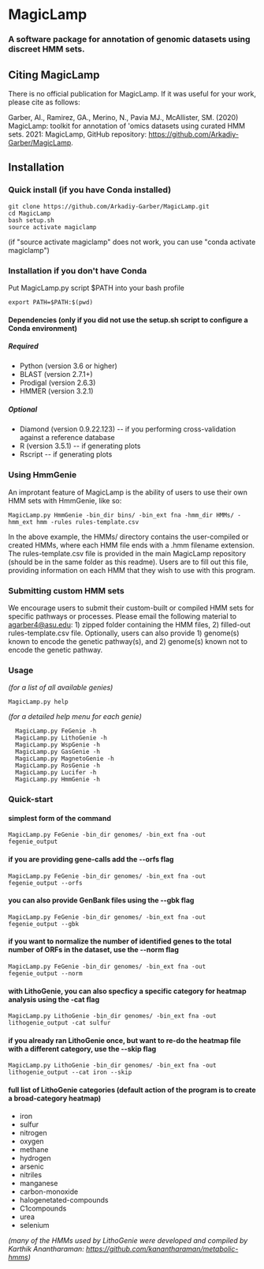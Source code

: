 # MagicLamp
### A software package for annotation of genomic datasets using discreet HMM sets.


## Citing MagicLamp
There is no official publication for MagicLamp. If it was useful for your work, please cite as follows:

Garber, AI., Ramirez, GA., Merino, N., Pavia MJ., McAllister, SM. (2020) MagicLamp: toolkit for annotation of 'omics datasets using curated HMM sets. 2021: MagicLamp, GitHub repository: https://github.com/Arkadiy-Garber/MagicLamp.

## Installation
### Quick install (if you have Conda installed)
    git clone https://github.com/Arkadiy-Garber/MagicLamp.git
    cd MagicLamp
    bash setup.sh
    source activate magiclamp
(if "source activate magiclamp" does not work, you can use "conda activate magiclamp")


### Installation if you don't have Conda

Put MagicLamp.py script $PATH into your bash profile

    export PATH=$PATH:$(pwd)

#### Dependencies (only if you did not use the setup.sh script to configure a Conda environment)
##### Required
* Python (version 3.6 or higher)
* BLAST (version 2.7.1+)
* Prodigal (version 2.6.3)
* HMMER (version 3.2.1)

##### Optional
* Diamond (version 0.9.22.123) -- if you performing cross-validation against a reference database
* R (version 3.5.1) -- if generating plots
* Rscript -- if generating plots


### Using HmmGenie
An improtant feature of MagicLamp is the ability of users to use their own HMM sets with HmmGenie, like so:

    MagicLamp.py HmmGenie -bin_dir bins/ -bin_ext fna -hmm_dir HMMs/ -hmm_ext hmm -rules rules-template.csv

In the above example, the HMMs/ directory contains the user-compiled or created HMMs, where each HMM file ends with a .hmm filename extension. The rules-template.csv file is provided in the main MagicLamp repository (should be in the same folder as this readme). Users are to fill out this file, providing information on each HMM that they wish to use with this program.

### Submitting custom HMM sets
We encourage users to submit their custom-built or compiled HMM sets for specific pathways or processes. Please email the following material to agarber4@asu.edu: 1) zipped folder containing the HMM files, 2) filled-out rules-template.csv file. Optionally, users can also provide 1) genome(s) known to encode the genetic pathway(s), and 2) genome(s) known not to encode the genetic pathway.
                               

### Usage
*(for a list of all available genies)*

    MagicLamp.py help

 *(for a detailed help menu for each genie)*
 
      MagicLamp.py FeGenie -h
      MagicLamp.py LithoGenie -h
      MagicLamp.py WspGenie -h
      MagicLamp.py GasGenie -h
      MagicLamp.py MagnetoGenie -h
      MagicLamp.py RosGenie -h
      MagicLamp.py Lucifer -h
      MagicLamp.py HmmGenie -h
 
 
### Quick-start
#### simplest form of the command
    MagicLamp.py FeGenie -bin_dir genomes/ -bin_ext fna -out fegenie_output

#### if you are providing gene-calls add the --orfs flag
    MagicLamp.py FeGenie -bin_dir genomes/ -bin_ext fna -out fegenie_output --orfs
 
#### you can also provide GenBank files using the --gbk flag
    MagicLamp.py FeGenie -bin_dir genomes/ -bin_ext fna -out fegenie_output --gbk
 
#### if you want to normalize the number of identified genes to the total number of ORFs in the dataset, use the --norm flag
    MagicLamp.py FeGenie -bin_dir genomes/ -bin_ext fna -out fegenie_output --norm
  
#### with LithoGenie, you can also specficy a specific category for heatmap analysis using the -cat flag
    MagicLamp.py LithoGenie -bin_dir genomes/ -bin_ext fna -out lithogenie_output -cat sulfur

#### if you already ran LithoGenie once, but want to re-do the heatmap file with a different category, use the --skip flag
    MagicLamp.py LithoGenie -bin_dir genomes/ -bin_ext fna -out lithogenie_output --cat iron --skip

#### full list of LithoGenie categories (default action of the program is to create a broad-category heatmap)
* iron
* sulfur
* nitrogen
* oxygen
* methane
* hydrogen
* arsenic
* nitriles
* manganese
* carbon-monoxide
* halogenetated-compounds
* C1compounds
* urea
* selenium

*(many of the HMMs used by LithoGenie were developed and compiled by Karthik Anantharaman: https://github.com/kanantharaman/metabolic-hmms)*

